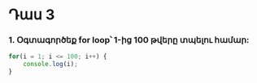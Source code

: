 # Դաս 3
### 1. Օգտագործեք for loop՝ 1-ից 100 թվերը տպելու համար:
```js
for(i = 1; i <= 100; i++) {
	console.log(i);
} 
```
